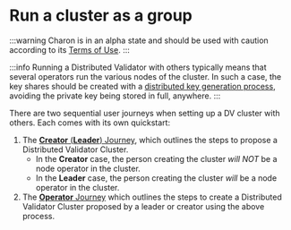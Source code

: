 # Run a cluster as a group

:::warning Charon is in an alpha state and should be used with caution according to its [Terms of Use](https://obol.tech/terms.pdf). :::

:::info Running a Distributed Validator with others typically means that several operators run the various nodes of the cluster. In such a case, the key shares should be created with a [distributed key generation process](../../key-concepts.md#distributed-validator-key-generation-ceremony), avoiding the private key being stored in full, anywhere. :::

There are two sequential user journeys when setting up a DV cluster with others. Each comes with its own quickstart:

1. The [**Creator** (**Leader**) Journey](https://github.com/ObolNetwork/obol-docs/blob/main/versioned_docs/version-v0.17.1/int/quickstart/group/group/quickstart-group-leader-creator/README.md), which outlines the steps to propose a Distributed Validator Cluster.
   * In the **Creator** case, the person creating the cluster _will NOT_ be a node operator in the cluster.
   * In the **Leader** case, the person creating the cluster _will_ be a node operator in the cluster.
2. The [**Operator** Journey](https://github.com/ObolNetwork/obol-docs/blob/main/versioned_docs/version-v0.17.1/int/quickstart/group/group/quickstart-group-operator/README.md) which outlines the steps to create a Distributed Validator Cluster proposed by a leader or creator using the above process.
